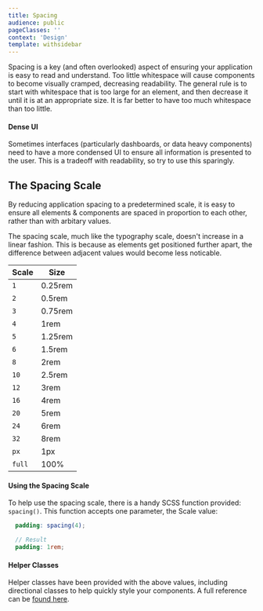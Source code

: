 ```yaml
---
title: Spacing
audience: public
pageClasses: ''
context: 'Design'
template: withsidebar
---
```


Spacing is a key (and often overlooked) aspect of ensuring your application is easy to read and understand. Too little whitespace will cause components to become visually cramped, decreasing readability. The general rule is to start with whitespace that is too large for an element, and then decrease it until it is at an appropriate size. It is far better to have too much whitespace than too little.

#### Dense UI

Sometimes interfaces (particularly dashboards, or data heavy components) need to have a more condensed UI to ensure all information is presented to the user. This is a tradeoff with readability, so try to use this sparingly.

## The Spacing Scale

By reducing application spacing to a predetermined scale, it is easy to ensure all elements & components are spaced in proportion to each other, rather than with arbitary values.

The spacing scale, much like the typography scale, doesn't increase in a linear fashion. This is because as elements get positioned further apart, the difference between adjacent values would become less noticable.

Scale     | Size
--------- | -----------
`1`       | 0.25rem
`2`       | 0.5rem
`3`       | 0.75rem
`4`       | 1rem
`5`       | 1.25rem
`6`       | 1.5rem
`8`       | 2rem
`10`      | 2.5rem
`12`      | 3rem
`16`      | 4rem
`20`      | 5rem
`24`      | 6rem
`32`      | 8rem
`px`      | 1px
`full`    | 100%

#### Using the Spacing Scale

To help use the spacing scale, there is a handy SCSS function provided: `spacing()`. This function accepts one parameter, the Scale value:

```scss
  padding: spacing(4);

  // Result
  padding: 1rem;
```


#### Helper Classes

Helper classes have been provided with the above values, including directional classes to help quickly style your components. A full reference can be [found here](/develop/helpers/spacing).